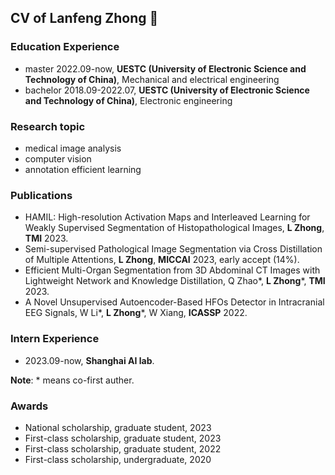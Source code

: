 ## CV of Lanfeng Zhong 👋

### Education Experience
- master 2022.09-now, **UESTC (University of Electronic Science and Technology of China)**, Mechanical and electrical engineering
- bachelor 2018.09-2022.07, **UESTC (University of Electronic Science and Technology of China)**, Electronic engineering

### Research topic
- medical image analysis
- computer vision
- annotation efficient learning

### Publications
- HAMIL: High-resolution Activation Maps and Interleaved Learning for Weakly Supervised Segmentation of Histopathological Images, **L Zhong**, **TMI** 2023.
- Semi-supervised Pathological Image Segmentation via Cross Distillation of Multiple Attentions, **L Zhong**, **MICCAI** 2023, early accept (14%).
- Efficient Multi-Organ Segmentation from 3D Abdominal CT Images with Lightweight Network and Knowledge Distillation, Q Zhao*, **L Zhong***, **TMI** 2023.
- A Novel Unsupervised Autoencoder-Based HFOs Detector in Intracranial EEG Signals, W Li*, **L Zhong***, W Xiang, **ICASSP** 2022.

### Intern Experience
- 2023.09-now, **Shanghai AI lab**.

**Note**: * means co-first auther.
### Awards
- National scholarship, graduate student, 2023
- First-class scholarship, graduate student, 2023
- First-class scholarship, graduate student, 2022
- First-class scholarship, undergraduate, 2020

<!--
**lanfz2000/lanfz2000** is a ✨ _special_ ✨ repository because its `README.md` (this file) appears on your GitHub profile.

Here are some ideas to get you started:

- 🔭 I’m currently working on ...
- 🌱 I’m currently learning ...
- 👯 I’m looking to collaborate on ...
- 🤔 I’m looking for help with ...
- 💬 Ask me about ...
- 📫 How to reach me: ...
- 😄 Pronouns: ...
- ⚡ Fun fact: ...
-->

